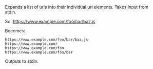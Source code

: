 Expands a list of urls into their individual uri elements. Takes input from stdin.

So: https://www.example.com/foo/bar/baz.js

Becomes:

```
https://www.example.com/foo/bar/baz.js
https://www.example.com/
https://www.example.com/foo
https://www.example.com/foo/bar
```

Outputs to stdin.

